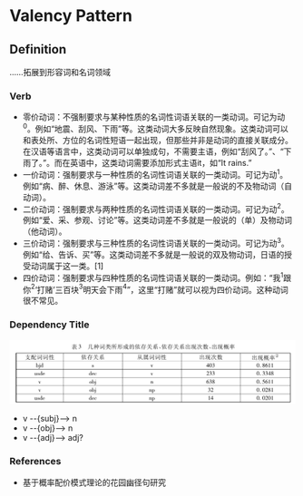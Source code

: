 # Valency Pattern

## Definition

……拓展到形容词和名词领域

### Verb

-   零价动词：不强制要求与某种性质的名词性词语关联的一类动词。可记为动$^0$。例如“地震、刮风、下雨”等。这类动词大多反映自然现象。这类动词可以和表处所、方位的名词性短语一起出现，但那些并非是动词的直接关联成分。在汉语等语言中，这类动词可以单独成句，不需要主语，例如“刮风了。”、“下雨了。”。而在英语中，这类动词需要添加形式主语it，如“It rains.”
-   一价动词：强制要求与一种性质的名词性词语关联的一类动词。可记为动$^1$。例如“病、醉、休息、游泳”等。这类动词差不多就是一般说的不及物动词（自动词）。
-   二价动词：强制要求与两种性质的名词性词语关联的一类动词。可记为动$^2$。例如“爱、采、参观、讨论”等。这类动词差不多就是一般说的（单）及物动词（他动词）。
-   三价动词：强制要求与三种性质的名词性词语关联的一类动词。可记为动$^3$。例如“给、告诉、买”等。这类动词差不多就是一般说的双及物动词，日语的授受动词属于这一类。[1]
-   四价动词：强制要求与四种性质的名词性词语关联的一类动词。例如：“我$^1$跟你$^2$‘打赌’三百块$^3$明天会下雨$^4$”，这里“打赌”就可以视为四价动词。这种动词很不常见。

### Dependency Title

![](img/2020-12-21-19-57-23.png)

-   v --{subj}--> n
-   v --{obj}--> n
-   v --{adj}--> adj?

### References

-   基于概率配价模式理论的花园幽径句研究
